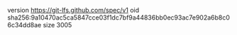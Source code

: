 version https://git-lfs.github.com/spec/v1
oid sha256:9a10470ac5ca5847cce03f1dc7bf9a44836bb0ec93ac7e902a6b8c06c34dd8ae
size 3005
